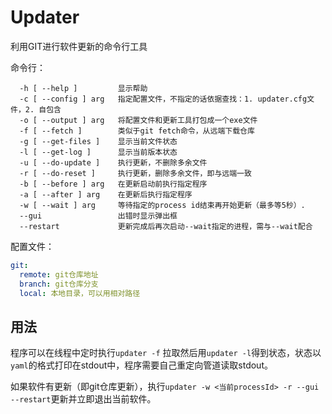 # Updater

利用GIT进行软件更新的命令行工具

命令行：

```
  -h [ --help ]         显示帮助
  -c [ --config ] arg   指定配置文件，不指定的话依据查找：1. updater.cfg文件，2. 自包含
  -o [ --output ] arg   将配置文件和更新工具打包成一个exe文件
  -f [ --fetch ]        类似于git fetch命令，从远端下载仓库
  -g [ --get-files ]    显示当前文件状态
  -l [ --get-log ]      显示当前版本状态
  -u [ --do-update ]    执行更新，不删除多余文件
  -r [ --do-reset ]     执行更新，删除多余文件，即与远端一致
  -b [ --before ] arg   在更新启动前执行指定程序
  -a [ --after ] arg    在更新后执行指定程序
  -w [ --wait ] arg     等待指定的process id结束再开始更新（最多等5秒）.
  --gui                 出错时显示弹出框
  --restart             更新完成后再次启动--wait指定的进程，需与--wait配合
```



配置文件：

```yaml
git:
  remote: git仓库地址
  branch: git仓库分支
  local: 本地目录，可以用相对路径
```



## 用法

程序可以在线程中定时执行`updater -f` 拉取然后用`updater -l`得到状态，状态以`yaml`的格式打印在stdout中，程序需要自己重定向管道读取stdout。

如果软件有更新（即git仓库更新），执行`updater -w <当前processId> -r --gui --restart`更新并立即退出当前软件。